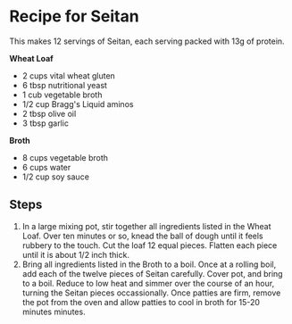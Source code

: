 # Recipe for Seitan 

This makes 12 servings of Seitan, each serving packed with 13g of protein.

**Wheat Loaf**
* 2 cups vital wheat gluten
* 6 tbsp nutritional yeast
* 1 cub vegetable broth
* 1/2 cup Bragg's Liquid aminos
* 2 tbsp olive oil
* 3 tbsp garlic

**Broth**
* 8 cups vegetable broth
* 6 cups water
* 1/2 cup soy sauce

## Steps
1. In a large mixing pot, stir together all ingredients listed in the Wheat Loaf. Over ten minutes or so, knead the ball of dough until it feels rubbery to the touch. Cut the loaf 12 equal pieces. Flatten each piece until it is about 1/2 inch thick.
2. Bring all ingredients listed in the Broth to a boil. Once at a rolling boil, add each of the twelve pieces of Seitan carefully. Cover pot, and bring to a boil. Reduce to low heat and simmer over the course of an hour, turning the Seitan pieces occassionally. Once patties are firm, remove the pot from the oven and allow patties to cool in broth for 15-20 minutes minutes.



